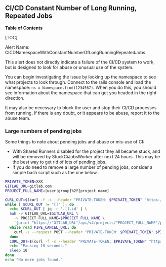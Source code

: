 ## CI/CD Constant Number of Long Running, Repeated Jobs

**Table of Contents**

[TOC]

Alert Name: CICDNamespaceWithConstantNumberOfLongRunningRepeatedJobs

This alert does not directly indicate a failure of the CI/CD system to work, but is designed to look for abuse or unusual use of the system.

You can begin investigating the issue by looking up the namespace to see what projects to look through. Connect to the rails console and load the namespace: ```ns = Namespace.find(1234567)```. When you do this, you should see information about the namespace that can get you headed in the right direction.

It may also be necessary to block the user and stop their CI/CD processes from running. If there is any doubt, or it appears to be abuse, report it to the abuse team.

### Large numbers of pending jobs

Some things to note about pending jobs and abuse or mis-use of CI:

* With Shared Runners disabled for the project they all became stuck, and will be removed by StuckCiJobsWorker after next 24 hours. This may be the best way to get rid of lots of pending jobs.
* If you do need to remove a large number of pending jobs, consider a simple bash script such as the one below.

```bash
PRIVATE_TOKEN=XXX
GITLAB_URL=gitlab.com
PROJECT_FULL_NAME=[user|group]%2f[project name]

CURL_OUT=$(curl -f -s --header "PRIVATE-TOKEN: $PRIVATE_TOKEN" "https://$GITLAB_URL/api/v4/projects/$PROJECT_FULL_NAME/pipelines?status=pending")
while [ $CURL_OUT != "[]" ]; do
  echo $CURL_OUT | jq -r '.[].id' | \
  awk -v GITLAB_URL=$GITLAB_URL \
    -v PROJECT_FULL_NAME=$PROJECT_FULL_NAME \
    '{print "https://"GITLAB_URL"/api/v4/projects/"PROJECT_FULL_NAME"/pipelines/"$1"/cancel"}' | \
  while read PIPE_CANCEL_URL; do
    curl -s --request POST --header "PRIVATE-TOKEN: $PRIVATE_TOKEN" $PIPE_CANCEL_URL | jq -r
  done
  CURL_OUT=$(curl -f -s --header "PRIVATE-TOKEN: $PRIVATE_TOKEN" "https://$GITLAB_URL/api/v4/projects/$PROJECT_FULL_NAME/pipelines?status=pending")
  echo "Pausing 10 seconds."
  sleep 10
done
echo "No more jobs found."

```
